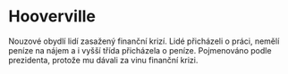 # Hooverville
Nouzové obydlí lidí zasažený finanční krizí.
Lidé přicházeli o práci, nemělí peníze na nájem a i vyšší třída přicházela o peníze.
Pojmenováno podle prezidenta, protože mu dávali za vinu finanční krizi.